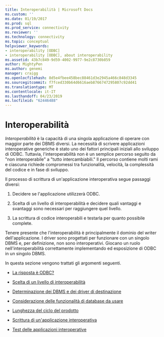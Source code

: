 ```yaml
---
title: Interoperabilità | Microsoft Docs
ms.custom: ''
ms.date: 01/19/2017
ms.prod: sql
ms.prod_service: connectivity
ms.reviewer: ''
ms.technology: connectivity
ms.topic: conceptual
helpviewer_keywords:
- interoperability [ODBC]
- interoperability [ODBC], about interoperability
ms.assetid: 43b7c849-9d59-4002-9977-9e2c8730b859
author: MightyPen
ms.author: genemi
manager: craigg
ms.openlocfilehash: 8d5e4fbee458bec88461d3e2945a466c848d3345
ms.sourcegitcommit: f7fced330b64d6616aeb8766747295807c92dd41
ms.translationtype: MT
ms.contentlocale: it-IT
ms.lasthandoff: 04/23/2019
ms.locfileid: "62446488"
---
```

# <a name="interoperability"></a>Interoperabilità
*Interoperabilità* è la capacità di una singola applicazione di operare con maggior parte dei DBMS diversi. La necessità di scrivere applicazioni interoperative generiche è stato uno dei fattori principali iniziali allo sviluppo di ODBC. Tuttavia, l'interoperabilità non è un semplice percorso seguito da "non interoperabile" a "tutto intercambiabili." Il percorso contiene molti rami e ciascuna richiede compromessi tra funzionalità, velocità, la complessità del codice e in fase di sviluppo.  
  
 Il processo di scrittura di un'applicazione interoperativa segue passaggi diversi:  
  
1.  Decidere se l'applicazione utilizzerà ODBC.  
  
2.  Scelta di un livello di interoperabilità e decidere quali vantaggi e svantaggi sono necessari per raggiungere quel livello.  
  
3.  La scrittura di codice interoperabili e testarla per quanto possibile complete.  
  
 Tenere presente che l'interoperabilità è principalmente il dominio del writer dell'applicazione. I driver sono progettati per funzionare con un singolo DBMS e, per definizione, non sono interoperativi. Giocano un ruolo nell'interoperabilità correttamente implementando ed esposizione di ODBC in un singolo DBMS.  
  
 In questa sezione vengono trattati gli argomenti seguenti.  
  
-   [La risposta è ODBC?](../../../odbc/reference/develop-app/is-odbc-the-answer.md)  
  
-   [Scelta di un livello di interoperabilità](../../../odbc/reference/develop-app/choosing-a-level-of-interoperability.md)  
  
-   [Determinazione dei DBMS e dei driver di destinazione](../../../odbc/reference/develop-app/determining-the-target-dbmss-and-drivers.md)  
  
-   [Considerazione delle funzionalità di database da usare](../../../odbc/reference/develop-app/considering-database-features-to-use.md)  
  
-   [Lunghezza del ciclo del prodotto](../../../odbc/reference/develop-app/length-of-the-product-cycle.md)  
  
-   [Scrittura di un'applicazione interoperativa](../../../odbc/reference/develop-app/writing-an-interoperable-application.md)  
  
-   [Test delle applicazioni interoperative](../../../odbc/reference/develop-app/testing-interoperable-applications.md)
